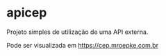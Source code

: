# apicep

Projeto simples de utilização de uma API externa.

Pode ser visualizada em https://cep.mroepke.com.br
